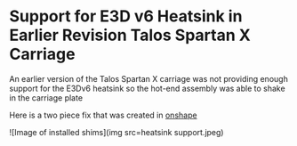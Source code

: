 # Support for E3D v6 Heatsink in Earlier Revision Talos Spartan X Carriage
An earlier version of the Talos Spartan X carriage was not providing enough support for the E3Dv6 heatsink so the  hot-end assembly was able to shake in the carriage plate

Here is a two piece fix that was created in [onshape](https://cad.onshape.com/documents/3b513f7c7b359355e0b39899/w/374ca0d62142e456f9c6a1b5/e/b6972f3827a6391c4386dd05)

![Image of installed shims](img src=heatsink support.jpeg)


 
